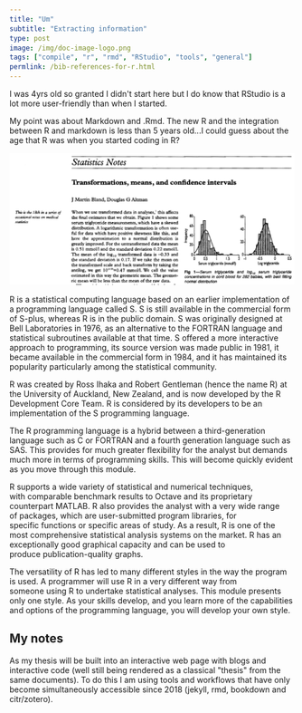 ```yaml
---
title: "Um"
subtitle: "Extracting information"
type: post
image: /img/doc-image-logo.png
tags: ["compile", "r", "rmd", "RStudio", "tools", "general"]
permlink: /bib-references-for-r.html
---
```


I was 4yrs old so granted I didn't start here but I do know that RStudio is a lot more user-friendly than when I started. 

My point was about Markdown and .Rmd. The new R and the integration between R and markdown is less than 5 years old...I could guess about the age that R was when you started coding in R?

![](\img\1560585956638.png)

R is a statistical computing language based on an earlier implementation of a programming language called S. S is still available in the commercial form of S-plus, whereas R is in the public domain. S was originally designed at Bell Laboratories in 1976, as an alternative to the FORTRAN language and statistical subroutines available at that time. S offered a more interactive approach to programming, its source version was made public in 1981, it became available in the commercial form in 1984, and it has maintained its popularity particularly among the statistical community.

R was created by Ross Ihaka and Robert Gentleman (hence the name R) at the University of Auckland, New Zealand, and is now developed by the R Development Core Team. R is considered by its developers to be an implementation of the S programming language.

The R programming language is a hybrid between a third-generation language such as C or FORTRAN and a fourth generation language such as SAS. This provides for much greater flexibility for the analyst but demands much more in terms of programming skills. This will become quickly evident as you move through this module.

R supports a wide variety of statistical and numerical techniques, with comparable benchmark results to Octave and its proprietary counterpart MATLAB. R also provides the analyst with a very wide range of packages, which are user-submitted program libraries, for specific functions or specific areas of study. As a result, R is one of the most comprehensive statistical analysis systems on the market. R has an exceptionally good graphical capacity and can be used to produce publication-quality graphs.

The versatility of R has led to many different styles in the way the program is used. A programmer will use R in a very different way from someone using R to undertake statistical analyses. This module presents only one style. As your skills develop, and you learn more of the capabilities and options of the programming language, you will develop your own style.

## My notes

As my thesis will be built into an interactive web page with blogs and interactive code (well still being rendered as a classical "thesis" from the same documents). To do this I am using tools and workflows that have only become simultaneously accessible since 2018 (jekyll, rmd, bookdown and citr/zotero).